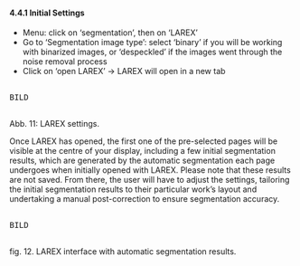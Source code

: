 #### 4.4.1	Initial Settings

- Menu: click on ‘segmentation’, then on ‘LAREX’
- Go to ‘Segmentation image type’: select ‘binary’ if you will be working with binarized images, or ‘despeckled’ if the images went through the noise removal process
- Click on ‘open LAREX’ → LAREX will open in a new tab


<pre>

BILD

</pre>
 
Abb. 11: LAREX settings.

Once LAREX has opened, the first one of the pre-selected pages will be visible at the centre of your display, including a few initial segmentation results, which are generated by the automatic segmentation each page undergoes when initially opened with LAREX. Please note that these results are not saved. From there, the user will have to adjust the settings, tailoring the initial segmentation results to their particular work’s layout and undertaking a manual post-correction to ensure segmentation accuracy.

<pre>

BILD

</pre>

fig. 12. LAREX interface with automatic segmentation results.
